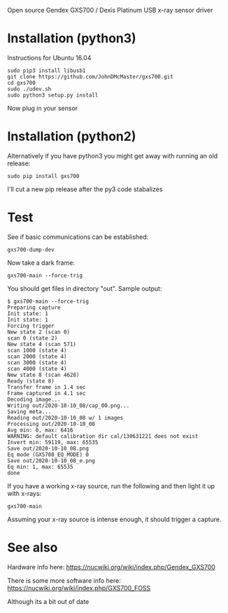 Open source Gendex GXS700 / Dexis Platinum USB x-ray sensor driver


# Installation (python3)

Instructions for Ubuntu 16.04

```
sudo pip3 install libusb1
git clone https://github.com/JohnDMcMaster/gxs700.git
cd gxs700
sudo ./udev.sh
sudo python3 setup.py install
```

Now plug in your sensor

# Installation (python2)

Alternatively if you have python3 you might get away with running an old release:

```
sudo pip install gxs700
```

I'll cut a new pip release after the py3 code stabalizes


# Test

See if basic communications can be established:

```
gxs700-dump-dev
```

Now take a dark frame:

```
gxs700-main --force-trig
```

You should get files in directory "out". Sample output:


```
$ gxs700-main --force-trig
Preparing capture
Init state: 1
Init state: 1
Forcing trigger
New state 2 (scan 0)
scan 0 (state 2)
New state 4 (scan 571)
scan 1000 (state 4)
scan 2000 (state 4)
scan 3000 (state 4)
scan 4000 (state 4)
New state 8 (scan 4628)
Ready (state 8)
Transfer frame in 1.4 sec
Frame captured in 4.1 sec
Decoding image...
Writing out/2020-10-10_08/cap_00.png...
Saving meta...
Reading out/2020-10-10_08 w/ 1 images
Processing out/2020-10-10_08
Avg min: 0, max: 6416
WARNING: default calibration dir cal/130631221 does not exist
Invert min: 59119, max: 65535
Save out/2020-10-10_08.png
Eq mode (GXS700_EQ_MODE) 0
Save out/2020-10-10_08_e.png
Eq min: 1, max: 65535
done
```

If you have a working x-ray source, run the following and then light it up with x-rays:

```
gxs700-main
```

Assuming your x-ray source is intense enough, it should trigger a capture.

# See also

Hardware info here: https://nucwiki.org/wiki/index.php/Gendex_GXS700

There is some more software info here: https://nucwiki.org/wiki/index.php/GXS700_FOSS

Although its a bit out of date

